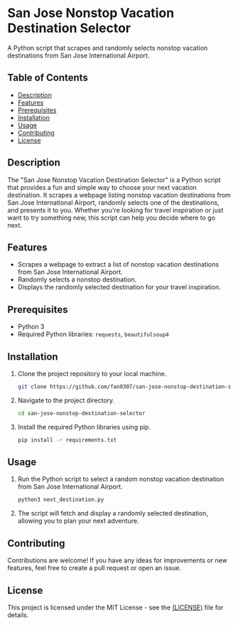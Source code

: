 # San Jose Nonstop Vacation Destination Selector

A Python script that scrapes and randomly selects nonstop vacation destinations from San Jose International Airport.

## Table of Contents

- [Description](#description)
- [Features](#features)
- [Prerequisites](#prerequisites)
- [Installation](#installation)
- [Usage](#usage)
- [Contributing](#contributing)
- [License](#license)

## Description

The "San Jose Nonstop Vacation Destination Selector" is a Python script that provides a fun and simple way to choose your next vacation destination. It scrapes a webpage listing nonstop vacation destinations from San Jose International Airport, randomly selects one of the destinations, and presents it to you. Whether you're looking for travel inspiration or just want to try something new, this script can help you decide where to go next.

## Features

- Scrapes a webpage to extract a list of nonstop vacation destinations from San Jose International Airport.
- Randomly selects a nonstop destination.
- Displays the randomly selected destination for your travel inspiration.

## Prerequisites

- Python 3
- Required Python libraries: `requests`, `beautifulsoup4`

## Installation

1. Clone the project repository to your local machine.
   ```bash
   git clone https://github.com/fan0307/san-jose-nonstop-destination-selector.git
   ```
2. Navigate to the project directory.
   ```bash
   cd san-jose-nonstop-destination-selector
   ```
3. Install the required Python libraries using pip.
   ```bash
   pip install -r requirements.txt
   ```
## Usage
1. Run the Python script to select a random nonstop vacation destination from San Jose International Airport.
   ```bash
   python3 next_destination.py
   ```
2. The script will fetch and display a randomly selected destination, allowing you to plan your next adventure.

## Contributing
Contributions are welcome! If you have any ideas for improvements or new features, feel free to create a pull request or open an issue.

## License
This project is licensed under the MIT License - see the [(LICENSE)](https://en.wikipedia.org/wiki/MIT_License) file for details.

